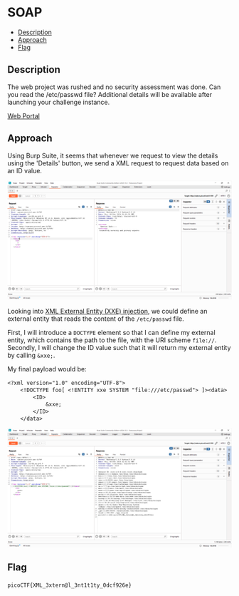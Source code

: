 # SOAP

- [Description](#description)
- [Approach](#approach)
- [Flag](#flag)

## Description

The web project was rushed and no security assessment was done. Can you read the /etc/passwd file?
Additional details will be available after launching your challenge instance.

[Web Portal](http://saturn.picoctf.net:51709/)

## Approach

Using Burp Suite, it seems that whenever we request to view the details using the 'Details' button, we send a XML request to request data based on an ID value.

<p align="center">
  <img src="https://raw.githubusercontent.com/DarrenPea/picoCTF_writeups/refs/heads/main/picoCTF-2023/Web-Exploitation/SOAP/img/original.png" />
</p>

Looking into [XML External Entity (XXE) injection](https://portswigger.net/web-security/xxe), we could define an external entity that reads the content of the `/etc/passwd` file. 

First, I will introduce a `DOCTYPE` element so that I can define my external entity, which contains the path to the file, with the URI scheme `file://`. Secondly, I will change the ID value such that it will return my external entity by calling `&xxe;`.

My final payload would be:
```
<?xml version="1.0" encoding="UTF-8">
	<!DOCTYPE foo[ <!ENTITY xxe SYSTEM "file:///etc/passwd"> ]><data>
		<ID>
			&xxe;
		</ID>
	</data>
```

<p align="center">
  <img src="https://raw.githubusercontent.com/DarrenPea/picoCTF_writeups/refs/heads/main/picoCTF-2023/Web-Exploitation/SOAP/img/flag.png" />
</p>

## Flag

`picoCTF{XML_3xtern@l_3nt1t1ty_0dcf926e}`
